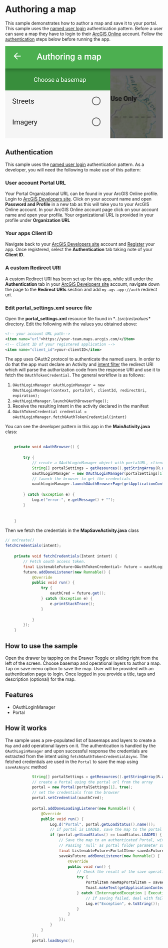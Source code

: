 # Authoring a map
This sample demonstrates how to author a map and save it to your portal. This sample uses the [named user login](https://developers.arcgis.com/authentication/#named-user-login) authentication pattern.  Before a user can save a map they have to login to their [ArcGIS Online](https://www.arcgis.com/) account. Follow the [authentication](#authentication) steps below before running the app.  

![author-map](author-map.png)

## Authentication
This sample uses the [named user login](https://developers.arcgis.com/authentication/#named-user-login) authentication pattern.  As a developer, you will need the following to make use of this pattern:  

### User account **Portal URL**
Your Portal Organizational URL can be found in your ArcGIS Online profile.  Login to [ArcGIS Developers site](http://developers.arcgis.com).  Click on your account name and open **Password and Profile** in a new tab as this will take you to your ArcGIS Online account.  In your ArcGIS Online account page click on your account name and open your profile.  Your organizational URL is provided in your profile under **Organization URL** 

### Your apps **Client ID**
Navigate back to your [ArcGIS Developers site](http://developers.arcgis.com) account and [Register](https://developers.arcgis.com/applications/#/new/) your app.  Once registered, select the **Authentication** tab taking note of your **Client ID**.

### A custom **Redirect URI**

A custom Redirect URI has been set up for this app, while still under the **Authentication** tab in your [ArcGIS Developers site](http://developers.arcgis.com) account, navigate down the page to the **Redirect URIs** section and add `my-ags-app://auth` redirect uri. 

### Edit **portal_settings.xml** source file
Open the **portal_settings.xml** resource file found in **..\src\res\values\** directory.  Edit the following with the values you obtained above:  

```xml
<!-- your account URL path--> 
<item name="url">https://your-team.maps.arcgis.com/</item> 
<!-- Client ID of your registered application --> 
<item name="client_id">your-clientID</item> 
```

The app uses OAuth2 protocol to authenticate the named users.  In order to do that the app must declare an Activity and [intent filter](https://developer.android.com/guide/components/intents-filters.html) the redirect URI which will parse the authorization code from the response URI and use it to fetch the `OAuthTokenCredential`.  The general workflow is as follows: 

1. `OAuthLoginManager oAuthLoginManager = new OAuthLoginManager(context, portalUrl, clientId, redirectUri, expiration);`
2. `oAuthLoginManager.launchOAuthBrowserPage();`
3. Receive the resulting Intent in the activity declared in the manifest
4. `OAuthTokenCredential credential = oAuthLoginManager.fetchOAuthTokenCredential(intent)`


You can see the developer pattern in this app in the **MainActivity.java** class:

```java

    private void oAuthBrowser() {

        try {
            // create a OAuthLoginManager object with portalURL, clientID, redirectUri and expiration
            String[] portalSettings = getResources().getStringArray(R.array.portal);
            oauthLoginManager = new OAuthLoginManager(portalSettings[1], portalSettings[2], portalSettings[3], 0);
            // launch the browser to get the credentials
            oauthLoginManager.launchOAuthBrowserPage(getApplicationContext());

        } catch (Exception e) {
            Log.e("error-", e.getMessage() + "");
        }


    }
```


Then we fetch the credentials in the **MapSaveActivity.java** class

```java
// onCreate()
fetchCredentials(intent);

    private void fetchCredentials(Intent intent) {
        // Fetch oauth access token.
        final ListenableFuture<OAuthTokenCredential> future = oauthLoginManager.fetchOAuthTokenCredentialAsync(intent);
        future.addDoneListener(new Runnable() {
            @Override
            public void run() {
                try {
                    oauthCred = future.get();
                } catch (Exception e) {
                    e.printStackTrace();
                }

            }
        });
    }

```

## How to use the sample
Open the drawer by tapping on the Drawer Toggle or sliding right from the left of the screen. Choose basemap and operational layers to author a map. Tap on save menu option to save the map. User will be provided with an authentication page to login.  Once logged in you provide a title, tags and description (optional) for the map.

## Features
* OAuthLoginManager
* Portal

## How it works
The sample uses a pre-populated list of basemaps and layers to create a ```Map``` and add operational layers on it. The authentication is handled by the ```OAuthLoginManager``` and upon successful response the credentials are extracted from the intent using ```fetchOAuthTokenCredentialAsync```. The fetched credentials are used in the ```Portal``` to save the map using ```saveAsAsync``` method

```java
            String[] portalSettings = getResources().getStringArray(R.array.portal);
            // create a Portal using the portal url from the array
            portal = new Portal(portalSettings[1], true);
            // set the credentials from the browser
            portal.setCredential(oauthCred);

            portal.addDoneLoadingListener(new Runnable() {
                @Override
                public void run() {
                    Log.d("Portal", portal.getLoadStatus().name());
                    // if portal is LOADED, save the map to the portal
                    if (portal.getLoadStatus() == LoadStatus.LOADED) {
                        // Save the map to an authenticated Portal, with specified title, tags, description, and thumbnail.
                        // Passing 'null' as portal folder parameter saves this to users root folder.
                        final ListenableFuture<PortalItem> saveAsFuture = MainActivity.mMap.saveAsAsync(portal, null, mTitle, mTagsList, mDescription, null);
                        saveAsFuture.addDoneListener(new Runnable() {
                            @Override
                            public void run() {
                                // Check the result of the save operation.
                                try {
                                    PortalItem newMapPortalItem = saveAsFuture.get();
                                    Toast.makeText(getApplicationContext(), getString(R.string.map_successful), Toast.LENGTH_SHORT).show();
                                } catch (InterruptedException | ExecutionException e) {
                                    // If saving failed, deal with failure depending on the cause...
                                    Log.e("Exception", e.toString());
                                }
                            }
                        });
                    }
                }
            });
            portal.loadAsync();
```
